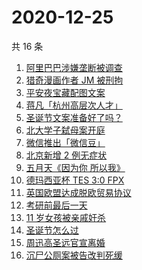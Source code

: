 # 2020-12-25

共 16 条

<!-- BEGIN -->
<!-- 最后更新时间 Fri Dec 25 2020 13:11:59 GMT+0800 (CST) -->
1. [阿里巴巴涉嫌垄断被调查](https://www.zhihu.com/search?q=阿里巴巴)
1. [猎奇漫画作者 JM 被刑拘](https://www.zhihu.com/search?q=jm帝国漫画)
1. [平安夜宝藏配图文案](https://www.zhihu.com/search?q=平安夜)
1. [蒋凡「杭州高层次人才」](https://www.zhihu.com/search?q=蒋凡)
1. [圣诞节文案准备好了吗？](https://www.zhihu.com/search?q=圣诞节祝福)
1. [北大学子弑母案开庭](https://www.zhihu.com/search?q=北大弑母案)
1. [微信推出「微信豆」](https://www.zhihu.com/search?q=微信豆)
1. [北京新增 2 例无症状](https://www.zhihu.com/search?q=北京疫情)
1. [五月天《因为你 所以我》](https://www.zhihu.com/search?q=五月天)
1. [德玛西亚杯 TES 3:0 FPX](https://www.zhihu.com/search?q=fpx)
1. [英国欧盟达成脱欧贸易协议](https://www.zhihu.com/search?q=英国脱欧)
1. [考研前最后一天](https://www.zhihu.com/search?q=考研最后一天)
1. [11 岁女孩被亲戚奸杀](https://www.zhihu.com/search?q=女孩被亲戚奸杀)
1. [圣诞节怎么过](https://www.zhihu.com/search?q=圣诞节怎么过)
1. [周迅高圣远官宣离婚](https://www.zhihu.com/search?q=周迅高圣远)
1. [沉尸公厕案被告改判死缓](https://www.zhihu.com/search?q=沉尸公厕案)
<!-- END -->
